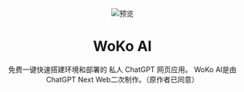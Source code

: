 <div align="center">
<img src="./docs/images/icon.svg" alt="预览"/>

<h1 align="center">WoKo AI</h1>

免费一键快速搭建环境和部署的 私人 ChatGPT 网页应用。
WoKo AI是由ChatGPT Next Web二次制作。（原作者已同意）

